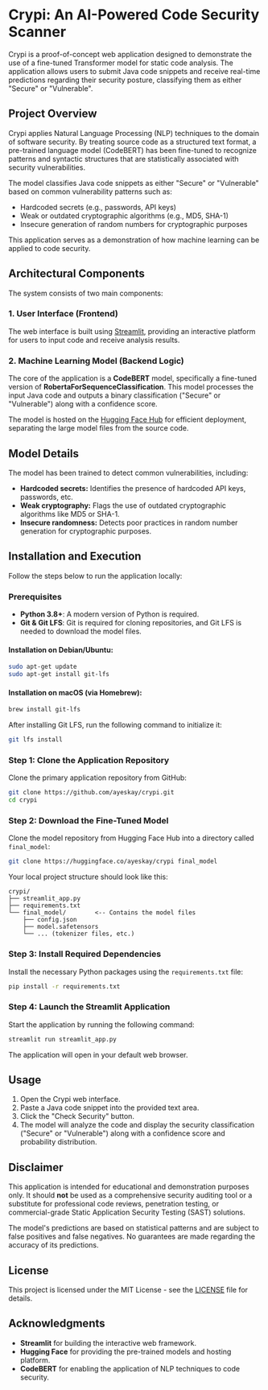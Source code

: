 # Crypi: An AI-Powered Code Security Scanner

Crypi is a proof-of-concept web application designed to demonstrate the use of a fine-tuned Transformer model for static code analysis. The application allows users to submit Java code snippets and receive real-time predictions regarding their security posture, classifying them as either "Secure" or "Vulnerable".

## Project Overview

Crypi applies Natural Language Processing (NLP) techniques to the domain of software security. By treating source code as a structured text format, a pre-trained language model (CodeBERT) has been fine-tuned to recognize patterns and syntactic structures that are statistically associated with security vulnerabilities.

The model classifies Java code snippets as either "Secure" or "Vulnerable" based on common vulnerability patterns such as:

- Hardcoded secrets (e.g., passwords, API keys)
- Weak or outdated cryptographic algorithms (e.g., MD5, SHA-1)
- Insecure generation of random numbers for cryptographic purposes

This application serves as a demonstration of how machine learning can be applied to code security.

## Architectural Components

The system consists of two main components:

### 1. User Interface (Frontend)
The web interface is built using [Streamlit](https://streamlit.io/), providing an interactive platform for users to input code and receive analysis results.

### 2. Machine Learning Model (Backend Logic)
The core of the application is a **CodeBERT** model, specifically a fine-tuned version of **RobertaForSequenceClassification**. This model processes the input Java code and outputs a binary classification ("Secure" or "Vulnerable") along with a confidence score.

The model is hosted on the [Hugging Face Hub](https://huggingface.co/) for efficient deployment, separating the large model files from the source code.

## Model Details

The model has been trained to detect common vulnerabilities, including:

- **Hardcoded secrets:** Identifies the presence of hardcoded API keys, passwords, etc.
- **Weak cryptography:** Flags the use of outdated cryptographic algorithms like MD5 or SHA-1.
- **Insecure randomness:** Detects poor practices in random number generation for cryptographic purposes.

## Installation and Execution

Follow the steps below to run the application locally:

### Prerequisites

- **Python 3.8+**: A modern version of Python is required.
- **Git & Git LFS**: Git is required for cloning repositories, and Git LFS is needed to download the model files.

#### Installation on Debian/Ubuntu:

```bash
sudo apt-get update
sudo apt-get install git-lfs
````

#### Installation on macOS (via Homebrew):

```bash
brew install git-lfs
```

After installing Git LFS, run the following command to initialize it:

```bash
git lfs install
```

### Step 1: Clone the Application Repository

Clone the primary application repository from GitHub:

```bash
git clone https://github.com/ayeskay/crypi.git
cd crypi
```

### Step 2: Download the Fine-Tuned Model

Clone the model repository from Hugging Face Hub into a directory called `final_model`:

```bash
git clone https://huggingface.co/ayeskay/crypi final_model
```

Your local project structure should look like this:

```text
crypi/
├── streamlit_app.py
├── requirements.txt
└── final_model/        <-- Contains the model files
    ├── config.json
    ├── model.safetensors
    └── ... (tokenizer files, etc.)
```

### Step 3: Install Required Dependencies

Install the necessary Python packages using the `requirements.txt` file:

```bash
pip install -r requirements.txt
```

### Step 4: Launch the Streamlit Application

Start the application by running the following command:

```bash
streamlit run streamlit_app.py
```

The application will open in your default web browser.

## Usage

1. Open the Crypi web interface.
2. Paste a Java code snippet into the provided text area.
3. Click the "Check Security" button.
4. The model will analyze the code and display the security classification ("Secure" or "Vulnerable") along with a confidence score and probability distribution.

## Disclaimer

This application is intended for educational and demonstration purposes only. It should **not** be used as a comprehensive security auditing tool or a substitute for professional code reviews, penetration testing, or commercial-grade Static Application Security Testing (SAST) solutions.

The model's predictions are based on statistical patterns and are subject to false positives and false negatives. No guarantees are made regarding the accuracy of its predictions.

## License

This project is licensed under the MIT License - see the [LICENSE](LICENSE) file for details.

## Acknowledgments

* **Streamlit** for building the interactive web framework.
* **Hugging Face** for providing the pre-trained models and hosting platform.
* **CodeBERT** for enabling the application of NLP techniques to code security.
